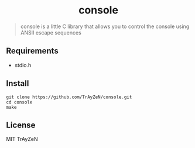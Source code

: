 <h1 align="center">
    console
</h1>

> console is a little C library that allows you to control the console using ANSII escape sequences
<!-- <div align="center">
    <img src="assets/image.png"/>
</div> -->

## Requirements
- stdio.h

## Install
```
git clone https://github.com/TrAyZeN/console.git
cd console
make
```

## License
MIT TrAyZeN
